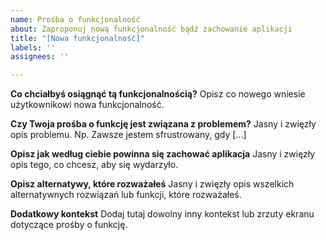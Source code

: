 ```yaml
---
name: Prośba o funkcjonalność
about: Zaproponuj nową funkcjonalność bądź zachowanie aplikacji
title: "[Nowa funkcjonalność]"
labels: ''
assignees: ''

---
```


**Co chciałbyś osiągnąć tą funkcjonalnością?**
Opisz co nowego wniesie użytkownikowi nowa funkcjonalność.

**Czy Twoja prośba o funkcję jest związana z problemem?**
Jasny i zwięzły opis problemu.  Np. Zawsze jestem sfrustrowany, gdy [...]

**Opisz jak według ciebie powinna się zachować aplikacja**
Jasny i zwięzły opis tego, co chcesz, aby się wydarzyło.

**Opisz alternatywy, które rozważałeś**
Jasny i zwięzły opis wszelkich alternatywnych rozwiązań lub funkcji, które rozważałeś.

**Dodatkowy kontekst**
Dodaj tutaj dowolny inny kontekst lub zrzuty ekranu dotyczące prośby o funkcję.
